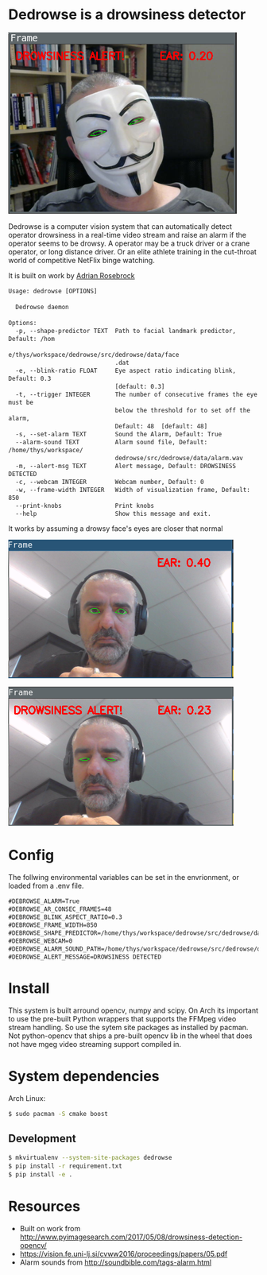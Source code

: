 # Dedrowse is a drowsiness detector

![](docs/guy.png) 

Dedrowse is a computer vision system that can automatically detect operator
drowsiness in a real-time video stream and raise an alarm if the operator seems
to be drowsy. A operator may be a truck driver or a crane operator, or long
distance driver. Or an elite athlete training in the cut-throat world of competitive
NetFlix binge watching.

It is built on work by [Adrian Rosebrock](http://www.pyimagesearch.com/2017/05/08/drowsiness-detection-opencv/)


```
Usage: dedrowse [OPTIONS]

  Dedrowse daemon

Options:
  -p, --shape-predictor TEXT  Path to facial landmark predictor, Default: /hom
                              e/thys/workspace/dedrowse/src/dedrowse/data/face
                              .dat
  -e, --blink-ratio FLOAT     Eye aspect ratio indicating blink, Default: 0.3
                              [default: 0.3]
  -t, --trigger INTEGER       The number of consecutive frames the eye must be
                              below the threshold for to set off the alarm,
                              Default: 48  [default: 48]
  -s, --set-alarm TEXT        Sound the Alarm, Default: True
  --alarm-sound TEXT          Alarm sound file, Default: /home/thys/workspace/
                              dedrowse/src/dedrowse/data/alarm.wav
  -m, --alert-msg TEXT        Alert message, Default: DROWSINESS DETECTED
  -c, --webcam INTEGER        Webcam number, Default: 0
  -w, --frame-width INTEGER   Width of visualization frame, Default: 850
  --print-knobs               Print knobs
  --help                      Show this message and exit.

```

It works by assuming a drowsy face's eyes are closer that normal

![](docs/open.png) 


![](docs/close.png)


# Config

The follwing environmental variables can be set in the envrionment, or loaded
from a .env file.

```
#DEBROWSE_ALARM=True
#DEBROWSE_AR_CONSEC_FRAMES=48
#DEBROWSE_BLINK_ASPECT_RATIO=0.3
#DEBROWSE_FRAME_WIDTH=850
#DEBROWSE_SHAPE_PREDICTOR=/home/thys/workspace/dedrowse/src/dedrowse/data/face.dat
#DEBROWSE_WEBCAM=0
#DEDROWSE_ALARM_SOUND_PATH=/home/thys/workspace/dedrowse/src/dedrowse/data/alarm.wav
#DEDROWSE_ALERT_MESSAGE=DROWSINESS DETECTED
```


# Install

This system is built arround opencv, numpy and scipy. On Arch its important to use the 
pre-built Python wrappers that supports the FFMpeg video stream handling. So use the sytem
site packages as installed by pacman. Not python-opencv that ships a pre-built opencv lib in the
wheel that does not have mgeg video streaming support compiled in.

# System dependencies                                                                                              
                                                                                                                    
Arch Linux:                                                                                                         
                                                                                                                    
```bash                                                                                                             
$ sudo pacman -S cmake boost
```                                                                                                                 

## Development 

```bash                                                                                                             
$ mkvirtualenv --system-site-packages dedrowse
$ pip install -r requirement.txt
$ pip install -e .
```                                                                                                                 

                                                                                                                    
# Resources                                                                                                         
                                                                                                                    
* Built on work from http://www.pyimagesearch.com/2017/05/08/drowsiness-detection-opencv/
* https://vision.fe.uni-lj.si/cvww2016/proceedings/papers/05.pdf
* Alarm sounds from http://soundbible.com/tags-alarm.html


